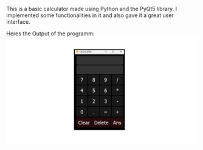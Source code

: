 This is a basic calculator made using Python and the PyQt5 library. I implemented some functionalities in it and also gave it a great user interface.

Heres the Output of the programm:
![image alt](https://github.com/mehraj-2830/Mehraj_Portfolio/blob/f7097c5cf941dfea1a65c68f1b65b8c8ade0412b/PYTHON/PYQT5/calculator.png)

